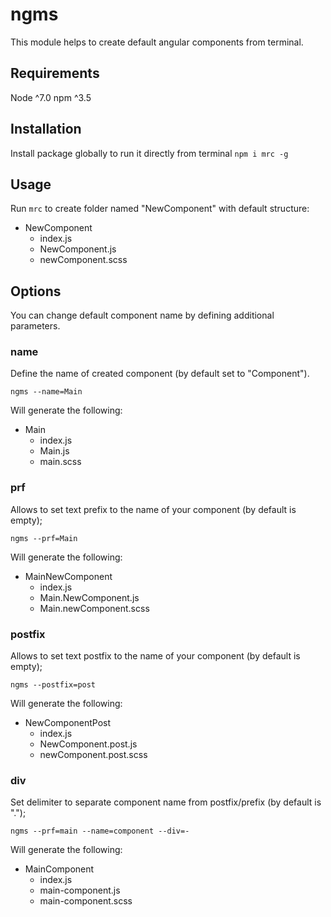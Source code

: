 # ngms

This module helps to create default angular components from terminal.

## Requirements
Node ^7.0
npm ^3.5

## Installation

Install package globally to run it directly from terminal `npm i mrc -g`

## Usage

Run `mrc` to create folder named "NewComponent" with default structure:

* NewComponent 
    * index.js
    * NewComponent.js
    * newСomponent.scss
    
## Options

You can change default component name by defining additional parameters.

### name
Define the name of created component (by default set to "Component").
 
 ```
 ngms --name=Main
 ```
 
 Will generate the following:
 
* Main
    * index.js
    * Main.js
    * main.scss


### prf
 Allows to set text prefix to the name of your component (by default is empty);
 
  ```
  ngms --prf=Main
  ```
  
  Will generate the following:
  
 * MainNewComponent
     * index.js
     * Main.NewComponent.js
     * Main.newComponent.scss
 
### postfix
 Allows to set text postfix to the name of your component (by default is empty);
 
  ```
  ngms --postfix=post
  ```
  
  Will generate the following:
  
 * NewComponentPost
     * index.js
     * NewComponent.post.js
     * newComponent.post.scss

### div
 Set delimiter to separate component name from postfix/prefix (by default is ".");
 
  ```
  ngms --prf=main --name=component --div=-
  ```
  
  Will generate the following:
  
 * MainComponent
     * index.js
     * main-component.js
     * main-component.scss
